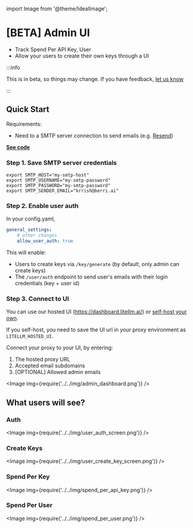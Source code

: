 import Image from '@theme/IdealImage';

# [BETA] Admin UI

- Track Spend Per API Key, User
- Allow your users to create their own keys through a UI

:::info

This is in beta, so things may change. If you have feedback, [let us know](https://discord.com/invite/wuPM9dRgDw)

:::

## Quick Start

Requirements: 

- Need to a SMTP server connection to send emails (e.g. [Resend](https://resend.com/docs/send-with-smtp))

[**See code**](https://github.com/BerriAI/litellm/blob/61cd800b9ffbb02c286481d2056b65c7fb5447bf/litellm/proxy/proxy_server.py#L1782)

### Step 1. Save SMTP server credentials

```env
export SMTP_HOST="my-smtp-host"
export SMTP_USERNAME="my-smtp-password"
export SMTP_PASSWORD="my-smtp-password"
export SMTP_SENDER_EMAIL="krrish@berri.ai"
```

### Step 2. Enable user auth 

In your config.yaml, 

```yaml
general_settings:
    # other changes
    allow_user_auth: true
```

This will enable:
* Users to create keys via `/key/generate` (by default, only admin can create keys)
* The `/user/auth` endpoint to send user's emails with their login credentials (key + user id)

### Step 3. Connect to UI 

You can use our hosted UI (https://dashboard.litellm.ai/) or [self-host your own](https://github.com/BerriAI/litellm/tree/main/ui). 

If you self-host, you need to save the UI url in your proxy environment as `LITELLM_HOSTED_UI`. 

Connect your proxy to your UI, by entering: 
1. The hosted proxy URL 
2. Accepted email subdomains
3. [OPTIONAL] Allowed admin emails 

<Image img={require('../../img/admin_dashboard.png')} />  

## What users will see? 

### Auth 

<Image img={require('../../img/user_auth_screen.png')} />  

### Create Keys 

<Image img={require('../../img/user_create_key_screen.png')} />  

### Spend Per Key

<Image img={require('../../img/spend_per_api_key.png')} />  

### Spend Per User

<Image img={require('../../img/spend_per_user.png')} />  

